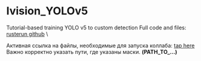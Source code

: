 # Ivision_YOLOv5
Tutorial-based training YOLO v5 to custom detection
Full code and files: [rusterun github]( https://github.com/rusterun/yoloverfive) \

Активная ссылка на файлы, необходимые для запуска коллаба: [tap here](https://drive.google.com/drive/folders/1JANB6DHRkvuKtlJhmrdnYx-t5vCWca0X?usp=sharing) \
Важно корректно указать пути, где указаны маски. **(PATH_TO_...)**

 

